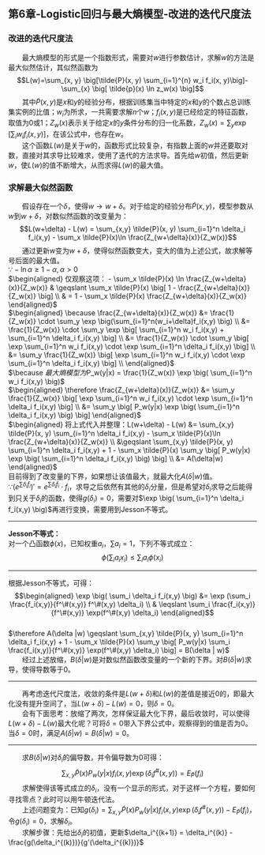 ﻿## 第6章-Logistic回归与最大熵模型-改进的迭代尺度法
### 改进的迭代尺度法
&emsp;&emsp;最大熵模型的形式是一个指数形式，需要对$w$进行参数估计，求解$w$的方法是最大似然估计，其似然函数为$$L(w)=\sum_{x, y} \big[\tilde{P}(x, y) \sum_{i=1}^{n} w_i f_i(x, y)\big]-\sum_{x} \big[ \tilde{p}(x) \ln z_w(x) \big]$$
&emsp;&emsp;其中$\tilde{P}(x, y)$是$x$和$y$的经验分布，根据训练集当中特定的$x$和$y$的个数占总训练集实例的比值；$w_i$为所求，一共需要求解$n$个$w$；$f_i(x,y)$是已经给定的特征函数，取值为0或1；$Z_w(x)$表示关于给定$x$的$y$条件分布的归一化系数，$Z_w(x)=\sum_y \exp \big[ \sum_i w_i f_i(x,y) \big]$，在该公式中，也存在$w$。  
&emsp;&emsp;这个函数$L(w)$是关于$w$的，函数形式比较复杂，有指数上面的$w$并还要取对数，直接对其求导比较难求，使用了迭代的方法求导。首先给$w$初值，然后更新$w$，使$L(w)$的值不断增大，从而求得$L(w)$的最大值。  

### 求解最大似然函数
&emsp;&emsp;假设存在一个$\delta$，使得$w \rightarrow w + \delta$。对于给定的经验分布$\tilde{P}(x,y)$，模型参数从$w$到$w+\delta$，对数似然函数的改变量为：$$L(w+\delta) - L(w) = \sum_{x,y} \tilde{P}(x, y) \sum_{i=1}^n \delta_i f_i(x,y) - \sum_x \tilde{P}(x)\ln \frac{Z_{w+\delta}(x)}{Z_w(x)}$$
&emsp;&emsp;通过更新$w$变为$w+\delta$，使得似然函数变大，变大的值为上述公式，故求解等号后面的最大值。  
$\because -\ln \alpha \geqslant 1 - \alpha, \alpha > 0$  
$\begin{aligned} 仅观察这项： - \sum_x \tilde{P}(x) \ln \frac{Z_{w+\delta}(x)}{Z_w(x)} 
& \geqslant \sum_x \tilde{P}(x) \big[ 1 - \frac{Z_{w+\delta}(x)}{Z_w(x)} \big] \\
& = 1 - \sum_x \tilde{P}(x) \frac{Z_{w+\delta}(x)}{Z_w(x)}
\end{aligned}$  
$\begin{aligned} \because \frac{Z_{w+\delta}(x)}{Z_w(x)} 
&= \frac{1}{Z_w(x)} \cdot \sum_y \exp \big(\sum_{i=1}^n(w_i+\delta)f_i(x,y) \big) \\
&= \frac{1}{Z_w(x)} \cdot \sum_y \exp \big[ \sum_{i=1}^n w_i f_i(x,y) + \sum_{i=1}^n \delta_i f_i(x,y) \big] \\
&= \frac{1}{Z_w(x)} \cdot \sum_y \big[ \exp \sum_{i=1}^n w_i f_i(x,y) \cdot \exp \sum_{i=1}^n \delta_i f_i(x,y) \big] \\
&= \sum_y \frac{1}{Z_w(x)} \big[ \exp \sum_{i=1}^n w_i f_i(x,y) \cdot \exp \sum_{i=1}^n \delta_i f_i(x,y) \big] \\
\end{aligned}$  
$\because $最大熵模型为$P_w(y|x) = \frac{1}{Z_w(x)} \exp \big( \sum_{i=1}^n w_i f_i(x,y) \big)$  
$\begin{aligned} \therefore \frac{Z_{w+\delta}(x)}{Z_w(x)}
&= \sum_y \frac{1}{Z_w(x)} \big[ \exp \sum_{i=1}^n w_i f_i(x,y) \cdot \exp \sum_{i=1}^n \delta_i f_i(x,y) \big] \\
&= \sum_y \big[ P_w(y|x) \exp \big( \sum_{i=1}^n \delta_i f_i(x,y) \big) \big]
\end{aligned}$  
$\begin{aligned}  将上式代入并整理：L(w+\delta) - L(w) 
&= \sum_{x,y} \tilde{P}(x, y) \sum_{i=1}^n \delta_i f_i(x,y) - \sum_x \tilde{P}(x)\ln \frac{Z_{w+\delta}(x)}{Z_w(x)} \\
&\geqslant \sum_{x,y} \tilde{P}(x, y) \sum_{i=1}^n \delta_i f_i(x,y) + 1 - \sum_x \tilde{P}(x) \sum_y \big[ P_w(y|x) \exp \big( \sum_{i=1}^n \delta_i f_i(x,y) \big) \big]  \\
&= A(\delta|w)
\end{aligned}$  
目前得到了改变量的下界，如果想让该值最大，就最大化$A(\delta|w)$值。  
$\because (e^{\sum \delta_i f_i})' = e^{\sum \delta_i f_i} \cdot f_i$，求导之后依然有其他的$\delta_i$分量，但是希望对$\delta_i$求导之后能得到只关于$\delta_i$的函数，使得$g(\delta_i)=0$，需要对$\exp \big( \sum_{i=1}^n \delta_i f_i(x,y) \big)$再进行变换，需要用到Jesson不等式。

----
**Jesson不等式：**  
对一个凸函数$\phi(x)$，已知权重$a_i$，$\sum a_i = 1$，下列不等式成立：$$\phi(\sum_i a_i x_i) \leqslant \sum_i a_i \phi(x_i)$$

----
根据Jesson不等式，可得：
$$\begin{aligned}  \exp \big( \sum_i \delta_i f_i(x,y) \big) 
&= \exp (\sum_i \frac{f_i(x,y)}{f^\#(x,y)} f^\#(x,y) \delta_i) \\
& \leqslant \sum_i \frac{f_i(x,y)}{f^\#(x,y)} \exp(f^\#(x,y) \delta_i)
\end{aligned}$$   
$\therefore A(\delta |w) \geqslant \sum_{x,y} \tilde{P}(x, y) \sum_{i=1}^n \delta_i f_i(x,y) + 1 - \sum_x \tilde{P}(x) \sum_y \big[ P_w(y|x) \sum_i \frac{f_i(x,y)}{f^\#(x,y)} \exp(f^\#(x,y) \delta_i) \big] = B(\delta | w)$  
&emsp;&emsp;经过上述放缩，$B(\delta|w)$是对数似然函数改变量的一个新的下界。对$B(\delta|w)$求导，使得导数等于0。 

----
&emsp;&emsp;再考虑迭代尺度法，收敛的条件是$L(w+\delta)$和$L(w)$的差值是接近0的，即最大化没有提升空间了，当$L(w + \delta) - L(w) = 0$，则$\delta=0$。  
&emsp;&emsp;会有下面思考：放缩了两次，怎样保证最大化下界，最后收敛时，可以使得$L(w + \delta) - L(w)$最大化呢？可将$\delta=0$带入下界公式中，观察得到的值是否为0。当$\delta=0$时，满足$A(\delta|w)=B(\delta|w)=0$。  

----
&emsp;&emsp;求$B(\delta|w)$对$\delta_i$的偏导数，并令偏导数为0可得：$$\sum_{x,y} \tilde{P}(x) P_w(y|x)f_i(x,y) \exp (\delta_i f^\#(x,y)) = E_{\tilde{P}}(f_i)$$
&emsp;&emsp;求解使得该等式成立的$\delta_i$，没有一个显示的形式，对于这样一个方程，要如何寻找零点？此时可以用牛顿迭代法。  
&emsp;&emsp;上述问题变为：已知$g(\delta_i) = \sum_{x,y} \tilde{P}(x) P_w(y|x)f_i(x,y) \exp (\delta_i f^\#(x,y)) - E_{\tilde{P}}(f_i)$，令$g(\delta_i)  = 0$，求解$\delta_i$。  
&emsp;&emsp;求解步骤：先给出$\delta_i$的初值，更新$\delta_i^{(k+1)} = \delta_i^{(k)} - \frac{g(\delta_i^{(k)})}{g'(\delta_i^{(k)})}$ 
